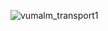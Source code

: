 
![vumalm_transport1](https://github.com/user-attachments/assets/dbcbb134-f1fa-44d6-9403-f4f0f7638207)
